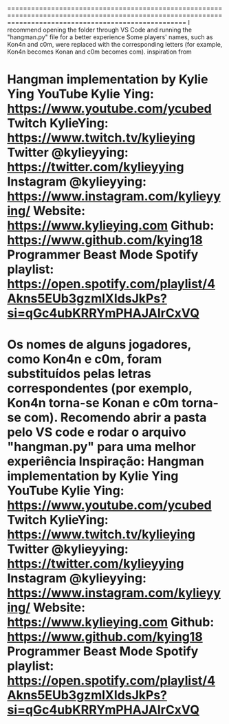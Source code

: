 =========================================================================================================================================================
I recommend opening the folder through VS Code and running the "hangman.py" file for a better experience
Some players' names, such as Kon4n and c0m, were replaced with the corresponding letters (for example, Kon4n becomes Konan and c0m becomes com).
inspiration from

Hangman implementation by Kylie Ying
YouTube Kylie Ying: https://www.youtube.com/ycubed 
Twitch KylieYing: https://www.twitch.tv/kylieying 
Twitter @kylieyying: https://twitter.com/kylieyying 
Instagram @kylieyying: https://www.instagram.com/kylieyying/ 
Website: https://www.kylieying.com
Github: https://www.github.com/kying18 
Programmer Beast Mode Spotify playlist: https://open.spotify.com/playlist/4Akns5EUb3gzmlXIdsJkPs?si=qGc4ubKRRYmPHAJAIrCxVQ 
=========================================================================================================================================================
Os nomes de alguns jogadores, como Kon4n e c0m, foram substituídos pelas letras correspondentes (por exemplo, Kon4n torna-se Konan e c0m torna-se com).
Recomendo abrir a pasta pelo VS code e rodar o arquivo "hangman.py" para uma melhor experiência
Inspiração:
Hangman implementation by Kylie Ying
YouTube Kylie Ying: https://www.youtube.com/ycubed 
Twitch KylieYing: https://www.twitch.tv/kylieying 
Twitter @kylieyying: https://twitter.com/kylieyying 
Instagram @kylieyying: https://www.instagram.com/kylieyying/ 
Website: https://www.kylieying.com
Github: https://www.github.com/kying18 
Programmer Beast Mode Spotify playlist: https://open.spotify.com/playlist/4Akns5EUb3gzmlXIdsJkPs?si=qGc4ubKRRYmPHAJAIrCxVQ 
=========================================================================================================================================================





